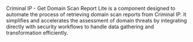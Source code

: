 Criminal IP - Get Domain Scan Report Lite is a component designed to automate the process of retrieving domain scan reports from Criminal IP. It simplifies and accelerates the assessment of domain threats by integrating directly with security workflows to handle data gathering and transformation efficiently. 
